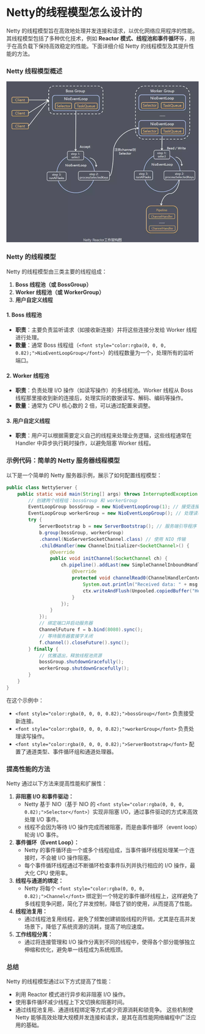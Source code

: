 # Netty的线程模型怎么设计的
<font style="color:rgba(0, 0, 0, 0.82);">Netty 的线程模型旨在高效地处理并发连接和请求，以优化网络应用程序的性能。其线程模型包括了多种优化技术，例如 </font>**<font style="color:rgba(0, 0, 0, 0.82);">Reactor 模式、线程池和事件循环</font>**<font style="color:rgba(0, 0, 0, 0.82);">等，用于在高负载下保持高效稳定的性能。下面详细介绍 Netty 的线程模型及其提升性能的方法。</font>
### <font style="color:rgba(0, 0, 0, 0.82);">Netty 线程模型概述</font>
![1722580010687-298f2f61-e4c4-420c-914a-f118f51540de.png](./img/xAXR1JD4LDLK20Uy/1722580010687-298f2f61-e4c4-420c-914a-f118f51540de-090820.png)
### <font style="color:rgba(0, 0, 0, 0.82);">Netty 的线程模型</font>
<font style="color:rgba(0, 0, 0, 0.82);">Netty 的线程模型由三类主要的线程组成：</font>
1. **<font style="color:rgba(0, 0, 0, 0.82);">Boss 线程池（或 BossGroup）</font>**
2. **<font style="color:rgba(0, 0, 0, 0.82);">Worker 线程池（或 WorkerGroup）</font>**
3. **<font style="color:rgba(0, 0, 0, 0.82);">用户自定义线程</font>**
#### <font style="color:rgba(0, 0, 0, 0.82);">1. Boss 线程</font>**<font style="color:rgba(0, 0, 0, 0.82);">池</font>**
+ **<font style="color:rgba(0, 0, 0, 0.82);">职责</font>**<font style="color:rgba(0, 0, 0, 0.82);">：主要负责监听请求（如接收新连接）并将这些连接分发给 Worker 线程进行处理。</font>
+ **<font style="color:rgba(0, 0, 0, 0.82);">数量</font>**<font style="color:rgba(0, 0, 0, 0.82);">：通常 Boss 线程组（</font>`<font style="color:rgba(0, 0, 0, 0.82);">NioEventLoopGroup</font>`<font style="color:rgba(0, 0, 0, 0.82);">）的线程数量为一个，处理所有的监听端口。</font>
#### <font style="color:rgba(0, 0, 0, 0.82);">2. Worker 线程</font>**<font style="color:rgba(0, 0, 0, 0.82);">池</font>**
+ **<font style="color:rgba(0, 0, 0, 0.82);">职责</font>**<font style="color:rgba(0, 0, 0, 0.82);">：负责处理 I/O 操作（如读写操作）的多线程池。Worker 线程从 Boss 线程那里接收到新的连接后，处理实际的数据读写、解码、编码等操作。</font>
+ **<font style="color:rgba(0, 0, 0, 0.82);">数量</font>**<font style="color:rgba(0, 0, 0, 0.82);">：通常为 CPU 核心数的 2 倍，可以通过配置来调整。</font>
#### <font style="color:rgba(0, 0, 0, 0.82);">3. 用户自定义线程</font>
+ **<font style="color:rgba(0, 0, 0, 0.82);">职责</font>**<font style="color:rgba(0, 0, 0, 0.82);">：用户可以根据需要定义自己的线程来处理业务逻辑，这些线程通常在 Handler 中异步执行耗时操作，以避免阻塞 Worker 线程。</font>
### <font style="color:rgba(0, 0, 0, 0.82);">示例代码：简单的 Netty 服务器线程模型</font>
<font style="color:rgba(0, 0, 0, 0.82);">以下是一个简单的 Netty 服务器示例，展示了如何配置线程模型：</font>
```java
public class NettyServer {  
    public static void main(String[] args) throws InterruptedException {  
        // 创建两个线程组：bossGroup 和 workerGroup  
        EventLoopGroup bossGroup = new NioEventLoopGroup(1); // 接受连接请求  
        EventLoopGroup workerGroup = new NioEventLoopGroup(); // 处理读写操作  
        try {  
            ServerBootstrap b = new ServerBootstrap(); // 服务端引导程序  
            b.group(bossGroup, workerGroup)  
            .channel(NioServerSocketChannel.class) // 使用 NIO 传输  
            .childHandler(new ChannelInitializer<SocketChannel>() {  
                @Override  
                public void initChannel(SocketChannel ch) {  
                    ch.pipeline().addLast(new SimpleChannelInboundHandler<ByteBuf>() {  
                        @Override  
                        protected void channelRead0(ChannelHandlerContext ctx, ByteBuf msg) {  
                            System.out.println("Received data: " + msg.toString(CharsetUtil.UTF_8));  
                            ctx.writeAndFlush(Unpooled.copiedBuffer("Hello, client!", CharsetUtil.UTF_8));  
                        }  
                    });  
                }  
            });  
            // 绑定端口并启动服务器  
            ChannelFuture f = b.bind(8080).sync();  
            // 等待服务器套接字关闭  
            f.channel().closeFuture().sync();  
        } finally {  
            // 优雅退出，释放线程池资源  
            bossGroup.shutdownGracefully();  
            workerGroup.shutdownGracefully();  
        }  
    }  
}
```
<font style="color:rgba(0, 0, 0, 0.82);">在这个示例中：</font>
+ `<font style="color:rgba(0, 0, 0, 0.82);">bossGroup</font>`<font style="color:rgba(0, 0, 0, 0.82);"> </font><font style="color:rgba(0, 0, 0, 0.82);">负责接受新连接。</font>
+ `<font style="color:rgba(0, 0, 0, 0.82);">workerGroup</font>`<font style="color:rgba(0, 0, 0, 0.82);"> </font><font style="color:rgba(0, 0, 0, 0.82);">负责处理读写操作。</font>
+ `<font style="color:rgba(0, 0, 0, 0.82);">ServerBootstrap</font>`<font style="color:rgba(0, 0, 0, 0.82);"> 配置了通道类型、事件循环组和通道处理器。</font>
### <font style="color:rgba(0, 0, 0, 0.82);">提高性能的方法</font>
<font style="color:rgba(0, 0, 0, 0.82);">Netty 通过以下方法来提高性能和扩展性：</font>
1. **<font style="color:rgba(0, 0, 0, 0.82);">非阻塞 I/O 和事件驱动：</font>**
    - <font style="color:rgba(0, 0, 0, 0.82);">Netty 基于 NIO（基于 NIO 的</font><font style="color:rgba(0, 0, 0, 0.82);"> </font>`<font style="color:rgba(0, 0, 0, 0.82);">Selector</font>`<font style="color:rgba(0, 0, 0, 0.82);">）实现非阻塞 I/O，通过事件驱动的方式来高效处理 I/O 事件。</font>
    - <font style="color:rgba(0, 0, 0, 0.82);">线程不会因为等待 I/O 操作完成而被阻塞，而是由事件循环（event loop）轮询 I/O 事件。</font>
2. **<font style="color:rgba(0, 0, 0, 0.82);">事件循环（Event Loop）：</font>**
    - <font style="color:rgba(0, 0, 0, 0.82);">Netty 的事件循环由一个或多个线程组成，当事件循环线程处理某一个连接时，不会被 I/O 操作阻塞。</font>
    - <font style="color:rgba(0, 0, 0, 0.82);">每个事件循环线程通过不断循环检查事件队列并执行相应的 I/O 操作，最大化 CPU 使用率。</font>
3. **<font style="color:rgba(0, 0, 0, 0.82);">线程与通道的绑定：</font>**
    - <font style="color:rgba(0, 0, 0, 0.82);">Netty 将每个</font><font style="color:rgba(0, 0, 0, 0.82);"> </font>`<font style="color:rgba(0, 0, 0, 0.82);">Channel</font>`<font style="color:rgba(0, 0, 0, 0.82);"> </font><font style="color:rgba(0, 0, 0, 0.82);">绑定到一个特定的事件循环线程上，这样避免了多线程竞争问题，简化了并发控制，降低了锁的使用，从而提高了性能。</font>
4. **<font style="color:rgba(0, 0, 0, 0.82);">线程池复用：</font>**
    - <font style="color:rgba(0, 0, 0, 0.82);">通过线程池复用线程，避免了频繁创建销毁线程的开销，尤其是在高并发场景下，降低了系统资源的消耗，提高了响应速度。</font>
5. **<font style="color:rgba(0, 0, 0, 0.82);">工作线程分离：</font>**
    - <font style="color:rgba(0, 0, 0, 0.82);">通过将连接管理和 I/O 操作分离到不同的线程中，使得各个部分能够独立伸缩和优化，避免单一线程成为系统瓶颈。</font>
### <font style="color:rgba(0, 0, 0, 0.82);">总结</font>
<font style="color:rgba(0, 0, 0, 0.82);">Netty 的线程模型通过以下方式提高了性能：</font>
+ <font style="color:rgba(0, 0, 0, 0.82);">利用 Reactor 模式进行异步和非阻塞 I/O 操作。</font>
+ <font style="color:rgba(0, 0, 0, 0.82);">使用事件循环减少线程上下文切换和阻塞时间。</font>
+ <font style="color:rgba(0, 0, 0, 0.82);">通过线程池复用、通道线程绑定等方式减少资源消耗和锁竞争。</font>
<font style="color:rgba(0, 0, 0, 0.82);">这些机制使 Netty 能够高效处理大规模并发连接和请求，是其在高性能网络编程中广泛应用的基础。</font>
